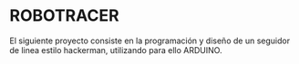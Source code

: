 # ROBOTRACER
El siguiente proyecto consiste en la programación y diseño de un seguidor de linea estilo hackerman, utilizando para ello ARDUINO.

